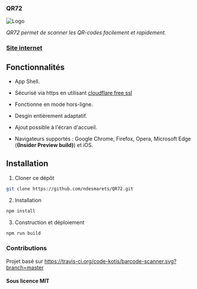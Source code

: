 ### QR72

![Logo](https://github.com/ndesmarets/QR72/blob/master/logo.png?raw=true)

*QR72 permet de scanner les QR-codes facilement et rapidement.*

### [Site internet](https://qr72.tk/)

## Fonctionnalités

  - App Shell.

  - Sécurisé via https en utilisant [cloudflare free ssl](https://www.cloudflare.com/ssl/)

  - Fonctionne en mode hors-ligne.

  - Desgin entièrement adaptatif.

  - Ajout possible à l'écran d'accueil.

  - Navigateurs supportés : Google Chrome, Firefox, Opera, Microsoft Edge (**(Insider Preview build)**) et iOS.

## Installation

1. Cloner ce dépôt

  ```bash
  git clone https://github.com/ndesmarets/QR72.git
  ```

2. Installation

  ```bash
  npm install
  ```

3. Construction et déploiement

  ```bash
  npm run build
  ```

### Contributions

Projet basé sur https://travis-ci.org/code-kotis/barcode-scanner.svg?branch=master

#### Sous licence MIT
